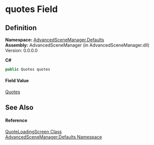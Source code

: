 # quotes Field




## Definition
**Namespace:** <a href="N_AdvancedSceneManager_Defaults">AdvancedSceneManager.Defaults</a>  
**Assembly:** AdvancedSceneManager (in AdvancedSceneManager.dll) Version: 0.0.0.0

**C#**
``` C#
public Quotes quotes
```



#### Field Value
<a href="T_AdvancedSceneManager_Defaults_Quotes">Quotes</a>

## See Also


#### Reference
<a href="T_AdvancedSceneManager_Defaults_QuoteLoadingScreen">QuoteLoadingScreen Class</a>  
<a href="N_AdvancedSceneManager_Defaults">AdvancedSceneManager.Defaults Namespace</a>  
